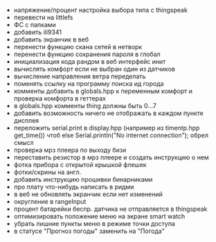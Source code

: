 * напряжение/процент настройка выбора типа с thingspeak
* перевести на littlefs
* ФС с папками
* добавить ili9341
* добавить экранчик в веб
* перенести функцию скана сетей в нетворк
* перенести функцию сохранения пароля в глобал
* инициализация кода рандом в веб интерфейс инит
* вычислять комфорт если не выбран один из датчиков
* вычисление направления ветра переделать
* поменять ссылку на программу поиска ид города
* комменты добавить в globals.hpp к переменным комфорт и проверка комфорта в геттерах
* в globals.hpp комменты thing должны быть 0...7
* добавить возможность ничего не отображать в каждом пункте дисплея
* переложить serial.print в display.hpp (например из timentp.hpp get_time()) чтоб else Serial.println("No internet connection"); обрел смысл
* проверка мрз плеера по выходу бизи
* переставить резистор в мрз плеере и создать инструкцию о нем
* фотка прибора с открытой крышкой флешек
* фотки/скрины на англ.
* добавить инструкцию прошивки бинарниками
* про плату что-нибудь написать в ридми
* в веб не обновлять экранчик если нет изменений
* округление в rangeInput
* процент батарейки беспр. датчика не отправляется в thingspeak
* оптимизировать положение меню на экране smart watch
* убрать лишние пункты меню в режиме точки доступа
* в статусе "Прогноз погоды" заменить на "Погода"